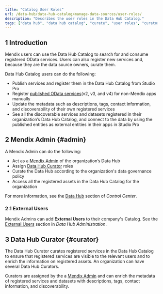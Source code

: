 ```yaml
---
title: "Catalog User Roles"
url: /data-hub/data-hub-catalog/manage-data-sources/user-roles/
description: "Describes the user roles in the Data Hub Catalog."
tags: ["data hub", "data hub catalog", "curate", "user roles", "curator", "admin"]
---
```


## 1 Introduction

Mendix users can use the Data Hub Catalog to search for and consume registered OData services. Users can also register new services and, because they are the data source owners, curate them.

Data Hub Catalog users can do the following: 

* Publish services and register them in the Data Hub Catalog from Studio Pro
* Register [published OData services](/refguide/published-odata-services/)(v2, v3, and v4) for non-Mendix apps manually
* Update the metadata such as descriptions, tags, contact information, and discoverability of their own registered services
* See all the discoverable services and datasets registered in their organization’s Data Hub Catalog, and connect to the data by using the published entities as external entities in their apps in Studio Pro

## 2 Mendix Admin {#admin}

A Mendix Admin can do the following:

* Act as a [Mendix Admin](/developerportal/control-center/data-hub-admin/) of the organization’s Data Hub
* Assign [Data Hub Curator](#curator) roles
* Curate the Data Hub according to the organization's data governance policy
* Access all the registered assets in the Data Hub Catalog for the organization

For more information, see the [Data Hub](/developerportal/control-center/#data-hub) section of *Control Center*. 

### 2.1 External Users

Mendix Admins can add **External Users** to their company's Catalog. See the [External Users](/developerportal/control-center/data-hub-admin/#external-users) section in *Data Hub Administration*.

## 3 Data Hub Curator {#curator}

The Data Hub Curator curates registered services in the Data Hub Catalog to ensure that registered services are visible to the relevant users and to enrich the information on registered assets. An organization can have several Data Hub Curators. 

Curators are assigned by the a [Mendix Admin](#admin) and can enrich the metadata of registered services and datasets with descriptions, tags, contact information, and discoverability.
